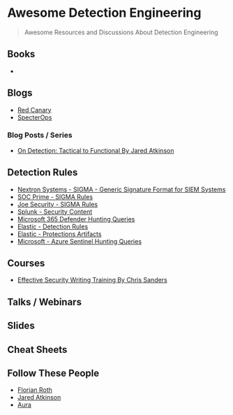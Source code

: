 # Awesome Detection Engineering

> Awesome Resources and Discussions About Detection Engineering

## Books

-

## Blogs

- [Red Canary](https://redcanary.com/blog/?topic=threat-detection)
- [SpecterOps](https://posts.specterops.io/)

### Blog Posts / Series

- [On Detection: Tactical to Functional By Jared Atkinson](https://posts.specterops.io/on-detection/home)

## Detection Rules

- [Nextron Systems - SIGMA - Generic Signature Format for SIEM Systems](https://github.com/SigmaHQ/sigma)
- [SOC Prime - SIGMA Rules](https://sigma.socprime.com/#!/)
- [Joe Security - SIGMA Rules](https://github.com/joesecurity/sigma-rules/tree/master/rules)
- [Splunk - Security Content](https://research.splunk.com/detections/)
- [Microsoft 365 Defender Hunting Queries](https://github.com/microsoft/Microsoft-365-Defender-Hunting-Queries)
- [Elastic - Detection Rules](https://github.com/elastic/detection-rules)
- [Elastic - Protections Artifacts](https://github.com/elastic/protections-artifacts)
- [Microsoft - Azure Sentinel Hunting Queries](https://github.com/Azure/Azure-Sentinel/tree/master/Hunting%20Queries)

## Courses

- [Effective Security Writing Training By Chris Sanders](https://chrissanders.org/training/writing/)

## Talks / Webinars

## Slides

## Cheat Sheets

## Follow These People

- [Florian Roth](https://twitter.com/cyb3rops)
- [Jared Atkinson](https://twitter.com/jaredcatkinson)
- [Aura](https://twitter.com/SecurityAura)
